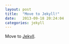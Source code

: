 ```yaml
---
layout: post
title:  "Move to Jekyll!"
date:   2013-09-18 20:24:04
categories: jekyll
---
```


Move to [Jekyll][jekyll].

[jekyll]:    http://jekyllrb.com
